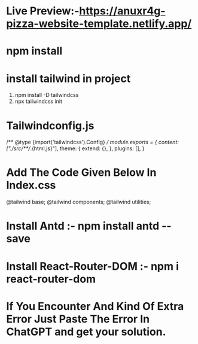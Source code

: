 # Live Preview:-https://anuxr4g-pizza-website-template.netlify.app/

# npm install

# install tailwind in project
1. npm install -D tailwindcss
2. npx tailwindcss init

# Tailwindconfig.js
/** @type {import('tailwindcss').Config} */
module.exports = {
  content: ["./src/**/*.{html,js}"],
  theme: {
    extend: {},
  },
  plugins: [],
} 


# Add The Code Given Below In Index.css
@tailwind base;
@tailwind components;
@tailwind utilities; 

# Install Antd :- npm install antd --save

# Install React-Router-DOM :- npm i react-router-dom

# If You Encounter And Kind Of Extra Error Just Paste The Error In ChatGPT and get your solution.
